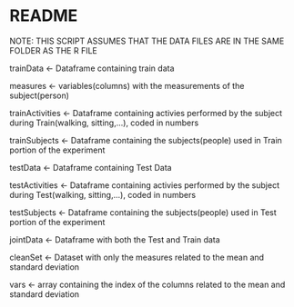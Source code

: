 # README

NOTE: THIS SCRIPT ASSUMES THAT THE DATA FILES ARE IN THE SAME FOLDER AS THE R FILE


 
 trainData <- Dataframe containing train data
 
 measures <- variables(columns) with the measurements of the subject(person)  
 
 trainActivities <- Dataframe containing activies performed by the subject during Train(walking, sitting,...), coded in numbers
 
 trainSubjects <- Dataframe containing the subjects(people) used in Train portion of the experiment 
 
 testData <- Dataframe containing Test Data
 
 testActivities <- Dataframe containing activies performed by the subject during Test(walking, sitting,...), coded in numbers 
 
 testSubjects <- Dataframe containing the subjects(people) used in Test portion of the experiment
 
 jointData <- Dataframe with both the Test and Train data
 
 cleanSet <- Dataset with only the measures related to the mean and standard deviation
 
 vars <- array containing the index of the columns related to the mean and standard deviation
 
